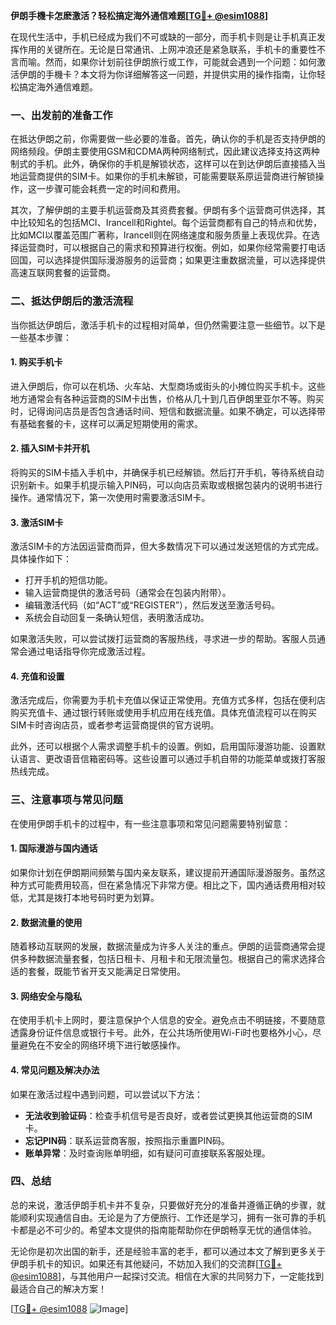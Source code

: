 **伊朗手機卡怎麽激活？轻松搞定海外通信难题[[TG💪+ @esim1088](https://t.me/s/esim1088)]**

在现代生活中，手机已经成为我们不可或缺的一部分，而手机卡则是让手机真正发挥作用的关键所在。无论是日常通讯、上网冲浪还是紧急联系，手机卡的重要性不言而喻。然而，如果你计划前往伊朗旅行或工作，可能就会遇到一个问题：如何激活伊朗的手機卡？本文将为你详细解答这一问题，并提供实用的操作指南，让你轻松搞定海外通信难题。

### 一、出发前的准备工作

在抵达伊朗之前，你需要做一些必要的准备。首先，确认你的手机是否支持伊朗的网络频段。伊朗主要使用GSM和CDMA两种网络制式，因此建议选择支持这两种制式的手机。此外，确保你的手机是解锁状态，这样可以在到达伊朗后直接插入当地运营商提供的SIM卡。如果你的手机未解锁，可能需要联系原运营商进行解锁操作，这一步骤可能会耗费一定的时间和费用。

其次，了解伊朗的主要手机运营商及其资费套餐。伊朗有多个运营商可供选择，其中比较知名的包括MCI、Irancell和Rightel。每个运营商都有自己的特点和优势，比如MCI以覆盖范围广著称，Irancell则在网络速度和服务质量上表现优异。在选择运营商时，可以根据自己的需求和预算进行权衡。例如，如果你经常需要打电话回国，可以选择提供国际漫游服务的运营商；如果更注重数据流量，可以选择提供高速互联网套餐的运营商。

### 二、抵达伊朗后的激活流程

当你抵达伊朗后，激活手机卡的过程相对简单，但仍然需要注意一些细节。以下是一些基本步骤：

#### 1. 购买手机卡

进入伊朗后，你可以在机场、火车站、大型商场或街头的小摊位购买手机卡。这些地方通常会有各种运营商的SIM卡出售，价格从几十到几百伊朗里亚尔不等。购买时，记得询问店员是否包含通话时间、短信和数据流量。如果不确定，可以选择带有基础套餐的卡，这样可以满足短期使用的需求。

#### 2. 插入SIM卡并开机

将购买的SIM卡插入手机中，并确保手机已经解锁。然后打开手机，等待系统自动识别新卡。如果手机提示输入PIN码，可以向店员索取或根据包装内的说明书进行操作。通常情况下，第一次使用时需要激活SIM卡。

#### 3. 激活SIM卡

激活SIM卡的方法因运营商而异，但大多数情况下可以通过发送短信的方式完成。具体操作如下：

- 打开手机的短信功能。
- 输入运营商提供的激活号码（通常会在包装内附带）。
- 编辑激活代码（如“ACT”或“REGISTER”），然后发送至激活号码。
- 系统会自动回复一条确认短信，表明激活成功。

如果激活失败，可以尝试拨打运营商的客服热线，寻求进一步的帮助。客服人员通常会通过电话指导你完成激活过程。

#### 4. 充值和设置

激活完成后，你需要为手机卡充值以保证正常使用。充值方式多样，包括在便利店购买充值卡、通过银行转账或使用手机应用在线充值。具体充值流程可以在购买SIM卡时咨询店员，或者参考运营商提供的官方说明。

此外，还可以根据个人需求调整手机卡的设置。例如，启用国际漫游功能、设置默认语言、更改语音信箱密码等。这些设置可以通过手机自带的功能菜单或拨打客服热线完成。

### 三、注意事项与常见问题

在使用伊朗手机卡的过程中，有一些注意事项和常见问题需要特别留意：

#### 1. 国际漫游与国内通话

如果你计划在伊朗期间频繁与国内亲友联系，建议提前开通国际漫游服务。虽然这种方式可能费用较高，但在紧急情况下非常方便。相比之下，国内通话费用相对较低，尤其是拨打本地号码时更为划算。

#### 2. 数据流量的使用

随着移动互联网的发展，数据流量成为许多人关注的重点。伊朗的运营商通常会提供多种数据流量套餐，包括日租卡、月租卡和无限流量包。根据自己的需求选择合适的套餐，既能节省开支又能满足日常使用。

#### 3. 网络安全与隐私

在使用手机卡上网时，要注意保护个人信息的安全。避免点击不明链接，不要随意透露身份证件信息或银行卡号。此外，在公共场所使用Wi-Fi时也要格外小心，尽量避免在不安全的网络环境下进行敏感操作。

#### 4. 常见问题及解决办法

如果在激活过程中遇到问题，可以尝试以下方法：

- **无法收到验证码**：检查手机信号是否良好，或者尝试更换其他运营商的SIM卡。
- **忘记PIN码**：联系运营商客服，按照指示重置PIN码。
- **账单异常**：及时查询账单明细，如有疑问可直接联系客服处理。

### 四、总结

总的来说，激活伊朗手机卡并不复杂，只要做好充分的准备并遵循正确的步骤，就能顺利实现通信自由。无论是为了方便旅行、工作还是学习，拥有一张可靠的手机卡都是必不可少的。希望本文提供的指南能帮助你在伊朗畅享无忧的通信体验。

无论你是初次出国的新手，还是经验丰富的老手，都可以通过本文了解到更多关于伊朗手机卡的知识。如果还有其他疑问，不妨加入我们的交流群[[TG💪+ @esim1088](https://t.me/s/esim1088)]，与其他用户一起探讨交流。相信在大家的共同努力下，一定能找到最适合自己的解决方案！

[[TG💪+ @esim1088](https://t.me/s/esim1088) ![Image](https://i.postimg.cc/4NQfJmqS/Snipaste-2025-05-13-00-14-12.png)]